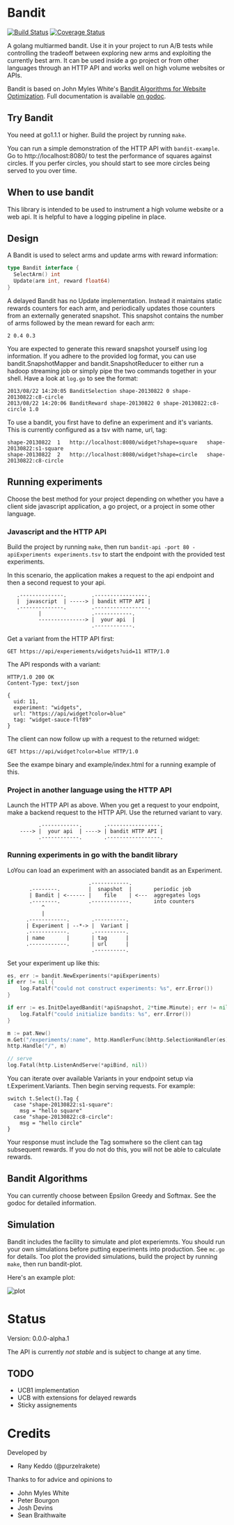 # Bandit

[![Build Status](https://travis-ci.org/purzelrakete/bandit.png?branch=master)](https://travis-ci.org/purzelrakete/bandit)
[![Coverage Status](https://coveralls.io/repos/purzelrakete/bandit/badge.png)](https://coveralls.io/r/purzelrakete/bandit)

A golang multiarmed bandit. Use it in your project to run A/B tests while
controlling the tradeoff between exploring new arms and exploiting the
currently best arm. It can be used inside a go project or from other languages
through an HTTP API and works well on high volume websites or APIs.

Bandit is based on John Myles White's [Bandit Algorithms for Website
Optimization](http://shop.oreilly.com/product/0636920027393.do). Full
documentation is available [on
godoc](http://godoc.org/github.com/purzelrakete/bandit).

## Try Bandit

You need at go1.1.1 or higher. Build the project by running `make`.

You can run a simple demonstration of the HTTP API with `bandit-example`.  Go
to http://localhost:8080/ to test the performance of squares against circles.
If you perfer circles, you should start to see more circles being served to
you over time.

## When to use bandit

This library is intended to be used to instrument a high volume website or
a web api. It is helpful to have a logging pipeline in place.

## Design

A Bandit is used to select arms and update arms with reward information:

```go
type Bandit interface {
  SelectArm() int
  Update(arm int, reward float64)
}
```

A delayed Bandit has no Update implementation. Instead it maintains static
rewards counters for each arm, and periodically updates those counters from an
externally generated snapshot.  This snapshot contains the number of arms
followed by the mean reward for each arm:

```
2 0.4 0.3
```

You are expected to generate this reward snapshot yourself using log
information. If you adhere to the provided log format, you can use
bandit.SnapshotMapper and bandit.SnapshotReducer to either run a hadoop
streaming job or simply pipe the two commands together in your shell. Have
a look at `log.go` to see the format:

```
2013/08/22 14:20:05 BanditSelection shape-20130822 0 shape-20130822:c8-circle
2013/08/22 14:20:06 BanditReward shape-20130822 0 shape-20130822:c8-circle 1.0
```

To use a bandit, you first have to define an experiment and it's variants.
This is currently configured as a tsv with name, url, tag:

```
shape-20130822	1	http://localhost:8080/widget?shape=square	shape-20130822:s1-square
shape-20130822	2	http://localhost:8080/widget?shape=circle	shape-20130822:c8-circle
```

## Running experiments

Choose the best method for your project depending on whether you have a client
side javascript application, a go project, or a project in some other
language.

### Javascript and the HTTP API

Build the project by running `make`, then run `bandit-api -port 80
-apiExperiments experiments.tsv` to start the endpoint with the provided test
experiments.

In this scenario, the application makes a request to the api endpoint and
then a second request to your api.

```
   .--------------.        .-----------------.
   |  javascript  | -----> | bandit HTTP API |
   .--------------.        .-----------------.
          |                .------------.
          ---------------> |  your api  |
                           .------------.
```

Get a variant from the HTTP API first:

    GET https://api/experiements/widgets?uid=11 HTTP/1.0

The API responds with a variant:

    HTTP/1.0 200 OK
    Content-Type: text/json

    {
      uid: 11,
      experiment: "widgets",
      url: "https://api/widget?color=blue"
      tag: "widget-sauce-flf89"
    }

The client can now follow up with a request to the returned widget:

    GET https://api/widget?color=blue HTTP/1.0

See the exampe binary and example/index.html for a running example of this.

### Project in another language using the HTTP API

Launch the HTTP API as above. When you get a request to your endpoint, make
a backend request to the HTTP API. Use the returned variant to vary.

```
          .------------.       .-----------------.
    ----> |  your api  | ----> | bandit HTTP API |
          .------------.       .-----------------.
```

### Running experiments in go with the bandit library

LoYou can load an experiment with an associated bandit as an Experiment.

```
                          .------------.
       .--------.         |  snapshot  |       periodic job
       | Bandit | <------ |    file    | <---  aggregates logs
       .--------.         .------------.       into counters
           ^
           |
      .------------.       .----------.
      | Experiment | --*-> |  Variant |
      .------------.       .----------.
      | name       |       | tag      |
      .------------.       | url      |
                           .----------.
```

Set your experiment up like this:

```go
es, err := bandit.NewExperiments(*apiExperiments)
if err != nil {
	log.Fatalf("could not construct experiments: %s", err.Error())
}

if err := es.InitDelayedBandit(*apiSnapshot, 2*time.Minute); err != nil {
	log.Fatalf("could initialize bandits: %s", err.Error())
}

m := pat.New()
m.Get("/experiments/:name", http.HandlerFunc(bhttp.SelectionHandler(es)))
http.Handle("/", m)

// serve
log.Fatal(http.ListenAndServe(*apiBind, nil))
```

You can iterate over available Variants in your endpoint setup via
t.Experiment.Variants. Then begin serving requests. For example:

```
switch t.Select().Tag {
  case "shape-20130822:s1-square":
    msg = "hello square"
  case "shape-20130822:c8-circle":
    msg = "hello circle"
}
```

Your response must include the Tag somwhere so the client can tag subsequent
rewards. If you do not do this, you will not be able to calculate rewards.

## Bandit Algorithms

You can currently choose between Epsilon Greedy and Softmax. See the godoc for
detailed information.

## Simulation

Bandit includes the facility to simulate and plot experiemnts. You should run
your own simulations before putting experiments into production. See `mc.go`
for details. Too plot the provided simulations, build the project by running
`make`, then run bandit-plot.

Here's an example plot:

![plot](https://dl.dropboxusercontent.com/u/1704851/bandit.svg)

# Status

Version: 0.0.0-alpha.1

The API is currently *not stable* and is subject to change at any time.

## TODO

- UCB1 implementation
- UCB with extensions for delayed rewards
- Sticky assignements

# Credits

Developed by

- Rany Keddo (@purzelrakete)

Thanks to for advice and opinions to

- John Myles White
- Peter Bourgon
- Josh Devins
- Sean Braithwaite

[1]: http://dl.acm.org/citation.cfm?id=1677012" "Explore/Exploit Schemes for Web Content Optimzation"
